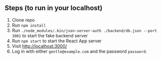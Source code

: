## Steps (to run in your localhost)

1. Clone repo
2. Run `npm install`
3. Run `./node_modules/.bin/json-server-auth ./backend/db.json --port 3001` to start the fake backend server
4. Run `npm start` to start the React App server 
5. Visit [http://localhost:3000/](http://localhost:3000/)
6. Log in with either `gentle@example.com` and the password `password`.
